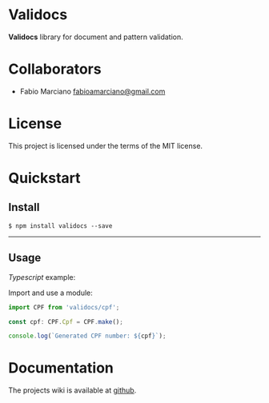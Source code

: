 # Validocs

**Validocs** library for document and pattern validation.

# Collaborators

- Fabio Marciano <fabioamarciano@gmail.com>

# License

This project is licensed under the terms of the MIT license.

# Quickstart

## Install

```shell
$ npm install validocs --save
```

---

## Usage

_Typescript_ example:

Import and use a module:

```typescript
import CPF from 'validocs/cpf';

const cpf: CPF.Cpf = CPF.make();

console.log(`Generated CPF number: ${cpf}`);
```

# Documentation

The projects wiki is available at [github](https://github.com/FabioMarciano/validocs/wiki).
